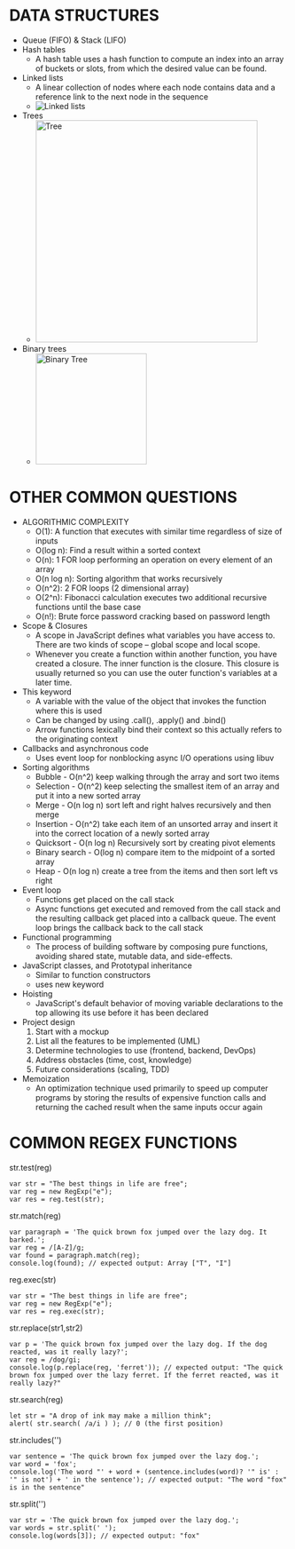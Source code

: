 # DATA STRUCTURES
* Queue (FIFO) & Stack (LIFO)
* Hash tables
  * A hash table uses a hash function to compute an index into an array of buckets or slots, from which the desired value can be found.
* Linked lists
  * A linear collection of nodes where each node contains data and a reference link to the next node in the sequence
  * ![Linked lists](https://upload.wikimedia.org/wikipedia/commons/thumb/6/6d/Singly-linked-list.svg/408px-Singly-linked-list.svg.png)
* Trees
  * <img src="https://www.w3schools.com/js/pic_htmltree.gif" alt="Tree" width="400"/>
* Binary trees
  * <img src="https://upload.wikimedia.org/wikipedia/commons/thumb/d/da/Binary_search_tree.svg/300px-Binary_search_tree.svg.png" alt="Binary Tree" width="200"/>

# OTHER COMMON QUESTIONS
* ALGORITHMIC COMPLEXITY
  * O(1): A function that executes with similar time regardless of size of inputs
  * O(log n): Find a result within a sorted context
  * O(n): 1 FOR loop performing an operation on every element of an array
  * O(n log n): Sorting algorithm that works recursively
  * O(n^2): 2 FOR loops (2 dimensional array)
  * O(2^n): Fibonacci calculation executes two additional recursive functions until the base case
  * O(n!): Brute force password cracking based on password length
* Scope & Closures
  * A scope in JavaScript defines what variables you have access to. There are two kinds of scope – global scope and local scope.
  * Whenever you create a function within another function, you have created a closure. The inner function is the closure. This closure is usually returned so you can use the outer function's variables at a later time.
* This keyword
  * A variable with the value of the object that invokes the function where this is used
  * Can be changed by using .call(), .apply() and .bind()
  * Arrow functions lexically bind their context so this actually refers to the originating context
* Callbacks and asynchronous code
  * Uses event loop for nonblocking async I/O operations using libuv
* Sorting algorithms
  * Bubble - O(n^2) keep walking through the array and sort two items
  * Selection - O(n^2) keep selecting the smallest item of an array and put it into a new sorted array
  * Merge - O(n log n) sort left and right halves recursively and then merge
  * Insertion - O(n^2) take each item of an unsorted array and insert it into the correct location of a newly sorted array
  * Quicksort - O(n log n) Recursively sort by creating pivot elements
  * Binary search - O(log n) compare item to the midpoint of a sorted array
  * Heap - O(n log n) create a tree from the items and then sort left vs right
* Event loop
  * Functions get placed on the call stack
  * Async functions get executed and removed from the call stack and the resulting callback get placed into a callback queue. The event loop brings the callback back to the call stack
* Functional programming
  * The process of building software by composing pure functions, avoiding shared state, mutable data, and side-effects.
* JavaScript classes, and Prototypal inheritance
  * Similar to function constructors
  * uses new keyword
* Hoisting
  * JavaScript's default behavior of moving variable declarations to the top allowing its use before it has been declared
* Project design
  1. Start with a mockup
  2. List all the features to be implemented (UML)
  3. Determine technologies to use (frontend, backend, DevOps)
  4. Address obstacles (time, cost, knowledge)
  5. Future considerations (scaling, TDD)
* Memoization
  * An optimization technique used primarily to speed up computer programs by storing the results of expensive function calls and returning the cached result when the same inputs occur again

# COMMON REGEX FUNCTIONS
str.test(reg)
```
var str = "The best things in life are free";
var reg = new RegExp("e");
var res = reg.test(str);
```

str.match(reg)
```
var paragraph = 'The quick brown fox jumped over the lazy dog. It barked.';
var reg = /[A-Z]/g;
var found = paragraph.match(reg);
console.log(found); // expected output: Array ["T", "I"]
```

reg.exec(str)
```
var str = "The best things in life are free";
var reg = new RegExp("e");
var res = reg.exec(str);
```

str.replace(str1,str2)
```
var p = 'The quick brown fox jumped over the lazy dog. If the dog reacted, was it really lazy?';
var reg = /dog/gi;
console.log(p.replace(reg, 'ferret')); // expected output: "The quick brown fox jumped over the lazy ferret. If the ferret reacted, was it really lazy?"
```

str.search(reg)
```
let str = "A drop of ink may make a million think";
alert( str.search( /a/i ) ); // 0 (the first position)
```

str.includes('')
```
var sentence = 'The quick brown fox jumped over the lazy dog.';
var word = 'fox';
console.log('The word "' + word + (sentence.includes(word)? '" is' : '" is not') + ' in the sentence'); // expected output: "The word "fox" is in the sentence"
```

str.split('')
```
var str = 'The quick brown fox jumped over the lazy dog.';
var words = str.split(' ');
console.log(words[3]); // expected output: "fox"
```
